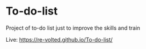 # To-do-list
Project of to-do list just to improve the skills and train

Live: https://re-volted.github.io/To-do-list/
